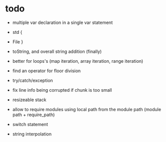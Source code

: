 # todo

* multiple var declaration in a single var statement

* std {
 + File
}

* toString, and overall string addition (finally)
* better for loops's (map iteration, array iteration, range iteration)

* find an operator for floor division

* try/catch/exception
* fix line info being corrupted if chunk is too small
* resizeable stack
* allow to require modules using local path from the module path (module path + require_path)
* switch statement
* string interpolation